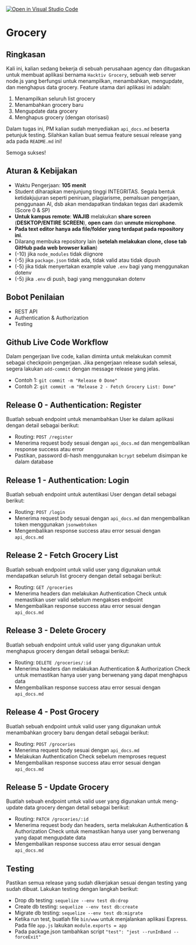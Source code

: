 
[![Open in Visual Studio Code](https://classroom.github.com/assets/open-in-vscode-718a45dd9cf7e7f842a935f5ebbe5719a5e09af4491e668f4dbf3b35d5cca122.svg)](https://classroom.github.com/online_ide?assignment_repo_id=12361711&assignment_repo_type=AssignmentRepo)

# Grocery

## Ringkasan

Kali ini, kalian sedang bekerja di sebuah perusahaan agency dan ditugaskan untuk membuat aplikasi bernama `Hacktiv Grocery`, sebuah web server node.js yang berfungsi untuk menampilkan, menambahkan, mengupdate, dan menghapus data grocery. Feature utama dari aplikasi ini adalah:

1. Menampilkan seluruh list grocery
2. Menambahkan grocery baru
3. Mengupdate data grocery
4. Menghapus grocery (dengan otorisasi)

Dalam tugas ini, PM kalian sudah menyediakan `api_docs.md` beserta petunjuk testing. Silahkan kalian buat semua feature sesuai release yang ada pada `README.md` ini!

Semoga sukses!

## Aturan & Kebijakan

- Waktu Pengerjaan: **105 menit**
- Student diharapkan menjunjung tinggi INTEGRITAS. Segala bentuk ketidakjujuran seperti peniruan, plagiarisme, pemalsuan pengerjaan, penggunaan AI, dsb akan mendapatkan tindakan tegas dari akademik (Score 0 & SP)
- **Untuk kampus remote**: **WAJIB** melakukan **share screen** (**DESKTOP/ENTIRE SCREEN**), **open cam** dan **unmute microphone**.
- **Pada text editor hanya ada file/folder yang terdapat pada repository ini**.
- Dilarang membuka repository lain (**setelah melakukan clone, close tab GitHub pada web browser kalian**)
- (-10) jika `node_modules` tidak diignore
- (-5) jika `package.json` tidak ada, tidak valid atau tidak dipush
- (-5) jika tidak menyertakan example value `.env` bagi yang menggunakan dotenv
- (-5) jika `.env` di push, bagi yang menggunakan dotenv

## Bobot Penilaian

- REST API
- Authentication & Authorization
- Testing

## Github Live Code Workflow

Dalam pengerjaan live code, kalian diminta untuk melakukan commit sebagai checkpoin pengerjaan. Jika pengerjaan release sudah selesai, segera lakukan `add-commit` dengan message release yang jelas.

- Contoh 1: `git commit -m "Release 0 Done"`
- Contoh 2: `git commit -m "Release 2 - Fetch Grocery List: Done"`

## Release 0 - Authentication: Register

Buatlah sebuah endpoint untuk menambahkan User ke dalam aplikasi dengan detail sebagai berikut:

- Routing: `POST /register`
- Menerima request body sesuai dengan `api_docs.md` dan mengembalikan response success atau error
- Pastikan, password di-hash menggunakan `bcrypt` sebelum disimpan ke dalam database

## Release 1 - Authentication: Login

Buatlah sebuah endpoint untuk autentikasi User dengan detail sebagai berikut:

- Routing: `POST /login`
- Menerima request body sesuai dengan `api_docs.md` dan mengembalikan token menggunakan `jsonwebtoken`
- Mengembalikan response success atau error sesuai dengan `api_docs.md`

## Release 2 - Fetch Grocery List

Buatlah sebuah endpoint untuk valid user yang digunakan untuk mendapatkan seluruh list grocery dengan detail sebagai berikut:

- Routing: `GET /groceries`
- Menerima headers dan melakukan Authentication Check untuk memastikan user valid sebelum mengakses endpoint
- Mengembalikan response success atau error sesuai dengan `api_docs.md`

## Release 3 - Delete Grocery

Buatlah sebuah endpoint untuk valid user yang digunakan untuk menghapus grocery dengan detail sebagai berikut:

- Routing: `DELETE /groceries/:id`
- Menerima headers dan melakukan Authentication & Authorization Check untuk memastikan hanya user yang berwenang yang dapat menghapus data
- Mengembalikan response success atau error sesuai dengan `api_docs.md`

## Release 4 - Post Grocery

Buatlah sebuah endpoint untuk valid user yang digunakan untuk menambahkan grocery baru dengan detail sebagai berikut:

- Routing: `POST /groceries`
- Menerima request body sesuai dengan `api_docs.md`
- Melakukan Authentication Check sebelum memproses request
- Mengembalikan response success atau error sesuai dengan `api_docs.md`

## Release 5 - Update Grocery

Buatlah sebuah endpoint untuk valid user yang digunakan untuk meng-update data grocery dengan detail sebagai berikut:

- Routing: `PATCH /groceries/:id`
- Menerima request body dan headers, serta melakukan Authentication & Authorization Check untuk memastikan hanya user yang berwenang yang dapat mengupdate data
- Mengembalikan response success atau error sesuai dengan `api_docs.md`

## Testing

Pastikan semua release yang sudah dikerjakan sesuai dengan testing yang sudah dibuat. Lakukan testing dengan langkah berikut:

- Drop db testing: `sequelize --env test db:drop`
- Create db testing: `sequelize --env test db:create`
- Migrate db testing: `sequelize --env test db:migrate`
- Ketika run test, buatlah file `bin/www` untuk menjalankan aplikasi Express. Pada file `app.js` lakukan `module.exports = app`
- Pada package.json tambahkan script `"test": "jest --runInBand --forceExit"`
